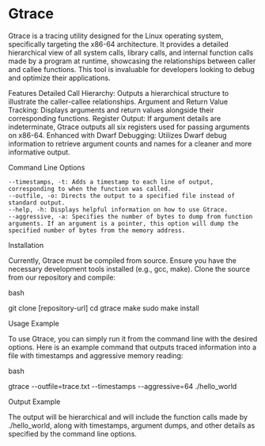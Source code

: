 # Gtrace
Gtrace is a tracing utility designed for the Linux operating system, specifically targeting the x86-64 architecture. It provides a detailed hierarchical view of all system calls, library calls, and internal function calls made by a program at runtime, showcasing the relationships between caller and callee functions. This tool is invaluable for developers looking to debug and optimize their applications.

Features
    Detailed Call Hierarchy: Outputs a hierarchical structure to illustrate the caller-callee relationships.
    Argument and Return Value Tracking: Displays arguments and return values alongside their corresponding functions.
    Register Output: If argument details are indeterminate, Gtrace outputs all six registers used for passing arguments on x86-64.
    Enhanced with Dwarf Debugging: Utilizes Dwarf debug information to retrieve argument counts and names for a cleaner and more informative output.

Command Line Options

    --timestamps, -t: Adds a timestamp to each line of output, corresponding to when the function was called.
    --outfile, -o: Directs the output to a specified file instead of standard output.
    --help, -h: Displays helpful information on how to use Gtrace.
    --aggressive, -a: Specifies the number of bytes to dump from function arguments. If an argument is a pointer, this option will dump the specified number of bytes from the memory address.

Installation

Currently, Gtrace must be compiled from source. Ensure you have the necessary development tools installed (e.g., gcc, make). Clone the source from our repository and compile:

bash

git clone [repository-url]
cd gtrace
make
sudo make install

Usage Example

To use Gtrace, you can simply run it from the command line with the desired options. Here is an example command that outputs traced information into a file with timestamps and aggressive memory reading:

bash

gtrace --outfile=trace.txt --timestamps --aggressive=64 ./hello_world

Output Example

The output will be hierarchical and will include the function calls made by ./hello_world, along with timestamps, argument dumps, and other details as specified by the command line options.

